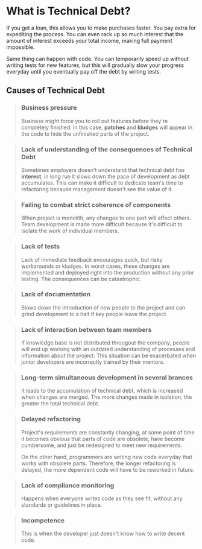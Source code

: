 # What is Technical Debt?
If you get a loan, this allows you to make purchases faster. You pay extra for expediting the process. You can even rack up so much interest that the amount of interest exceeds your total income, making full payment impossible.

Same thing can happen with code. You can temporarily speed up without writing tests for new features, but this will gradually slow your progress everyday until you eventually pay off the debt by writing tests.

## Causes of Technical Debt

> ### Business pressure 
> Business might force you to roll out features before they're completely finished. In this case, **patches** and **kludges** will appear in the code to hide the unfinished parts of the project.

> ### Lack of understanding of the consequences of Technical Debt
> Sometimes employers doesn't understand that technical debt has **interest**, in long run it slows down the pace of development as debt accumulates. This can make it difficult to dedicate team's time to refactoring because management doesn't see the value of it.

> ### Failing to combat strict coherence of components
> When project is monolith, any changes to one part will affect others. Team development is made more difficult because it's difficult to isolate the work of individual members.

> ### Lack of tests
> Lack of immediate feedback encourages quick, but risky workarounds or kludges. In worst cases, these changes are implemented and deployed right into the production without any prior testing. The consequences can be catastrophic.

> ### Lack of documentation
> Slows down the introduction of new people to the project and can grind development to a halt if key people leave the project.

> ### Lack of interaction between team members
> If knowledge base is not distributed througout the company, people will end up working with an outdated understanding of processes and information about the project. This situation can be exacerbated when junior developers are incorrectly trained by their mentors.

> ### Long-term simultaneous development in several brances
> It leads to the accumulation of technical debt, which is increased when changes are merged. The more changes made in isolation, the greater the total technical debt.

> ### Delayed refactoring
> Project's requirements are constantly changing, at some point of time it becomes obvious that parts of code are obsolete, have become cumbersome, and just be redesigned to meet new requirements.
>
>On the other hand, programmers are writing new code everyday that works with obsolete parts. Therefore, the longer refactoring is delayed, the more dependent code will have to be reworked in future.

> ### Lack of compliance monitoring
> Happens when everyone writes code as they see fit, without any standards or guidelines in place.

> ### Incompetence
> This is when the developer just doesn't know how to write decent code.